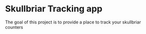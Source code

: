 # Skullbriar Tracking app

The goal of this project is to provide a place to track your skullbriar counters